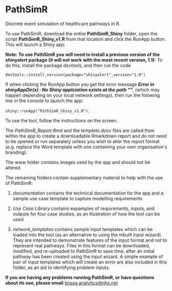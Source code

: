 # PathSimR
Discrete event simulation of healthcare pathways in R.

To use PathSimR, download the entire **PathSimR_Shiny** folder, open the script **PathSimR_Shiny_v1.R** from that location and click the RunApp button. This will launch a Shiny app.

**Note: To use PathSimR you will need to install a previous version of the shinyalert package (it will not work with the most recent version, 1.1):** To do this, install the package *devtools*, and then run the code

``devtools::install_version(package="shinyalert",version="1.0")``

If when clicking the RunApp button you get the error message ***Error in shinyAppDir(x) : No Shiny applciation exists at the path ""***, (which may happen depending on your local network settings), then run the folowing line in the console to launch the app:

``shiny::runApp("PathSimR_Shiny_v1.R")``.

To use the tool, follow the instructions on the screen.

The *PathSimR_Report.Rmd* and the *template.docx* files are called from within the app to create a downloadable Rmarkdown report and do not need to be opened or run separately unless you wish to alter the report format (e.g. replace the Word template with one containing your own organisation's branding).

The www folder contains images used by the app and should not be altered.

The remaining folders contain supplementary material to help with the use of PathSimR:

1. *documentation* contains the technical documentation for the app and a sample use case template to capture modelling requirements

2. *Use Case Library* contains expamples of requirements, inputs, and outputs for four case studies, as an illustration of how the tool can be used

3. *network_templates* contains sample input templates which can be loaded into the tool (as an alternative to using the inbuilt input wizard). They are intended to demonstrate features of the input format and not to represent real pathways. Files in this format can be downloaded, modified, and re-uploaded to PathSimR to save time, after an initial pathway has been created using the input wizard. A simple example of pair of input templates which will create an error are also included in this folder, as an aid to identifying problem inputs.

**If you are having any problems running PathSimR, or have questions about its use, please email** bnssg.analytics@nhs.net
